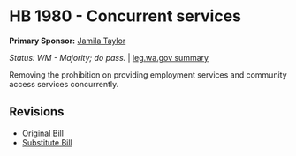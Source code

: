 # HB 1980 - Concurrent services
**Primary Sponsor:** [Jamila Taylor](/person/leg/jamila.taylor.md)

*Status: WM - Majority; do pass.* | [leg.wa.gov summary](https://app.leg.wa.gov/billsummary?BillNumber=1980&Year=2021)

Removing the prohibition on providing employment services and community access services concurrently.

## Revisions
* [Original Bill](1/)
* [Substitute Bill](S/)